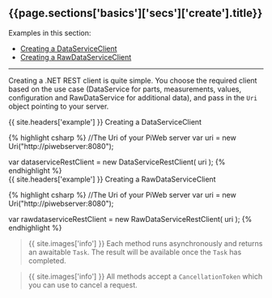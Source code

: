 <h2 id="{{page.sections['basics']['secs']['create'].anchor}}">{{page.sections['basics']['secs']['create'].title}}</h2>

Examples in this section:
+ [Creating a DataServiceClient](#-example--creating-a-dataserviceclient)
+ [Creating a RawDataServiceClient](#-example--creating-a-rawdataserviceclient)
<hr>

Creating a .NET REST client is quite simple. You choose the required client based on the use case (DataService for parts, measurements, values, configuration and RawDataService for additional data), and pass in the `Uri` object pointing to your server.

{{ site.headers['example'] }} Creating a DataServiceClient

{% highlight csharp %}
//The Uri of your PiWeb server
var uri = new Uri("http://piwebserver:8080");

var dataserviceRestClient = new DataServiceRestClient( uri );
{% endhighlight %}
<br>
{{ site.headers['example'] }} Creating a RawDataServiceClient

{% highlight csharp %}
//The Uri of your PiWeb server
var uri = new Uri("http://piwebserver:8080");

var rawdataserviceRestClient = new RawDataServiceRestClient( uri );
{% endhighlight %}
<br>
>{{ site.images['info'] }} Each method runs asynchronously and returns an awaitable `Task`. The result will be available once the `Task` has completed.

>{{ site.images['info'] }} All methods accept a `CancellationToken` which you can use to cancel a request.
